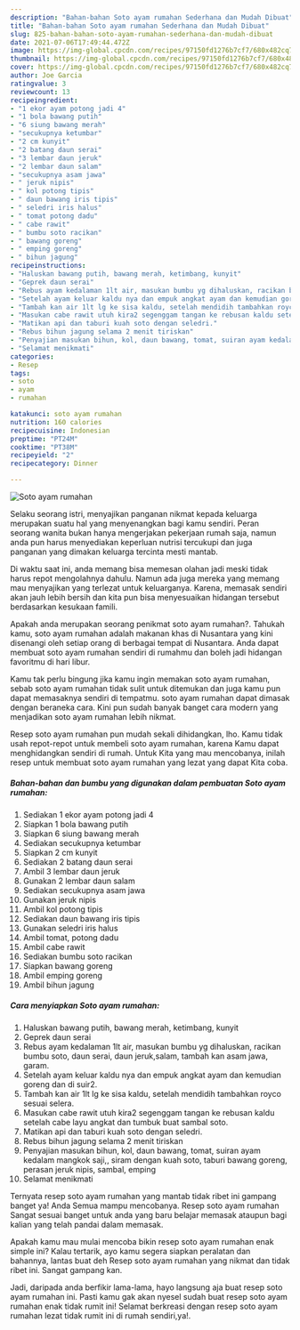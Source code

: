 ```yaml
---
description: "Bahan-bahan Soto ayam rumahan Sederhana dan Mudah Dibuat"
title: "Bahan-bahan Soto ayam rumahan Sederhana dan Mudah Dibuat"
slug: 825-bahan-bahan-soto-ayam-rumahan-sederhana-dan-mudah-dibuat
date: 2021-07-06T17:49:44.472Z
image: https://img-global.cpcdn.com/recipes/97150fd1276b7cf7/680x482cq70/soto-ayam-rumahan-foto-resep-utama.jpg
thumbnail: https://img-global.cpcdn.com/recipes/97150fd1276b7cf7/680x482cq70/soto-ayam-rumahan-foto-resep-utama.jpg
cover: https://img-global.cpcdn.com/recipes/97150fd1276b7cf7/680x482cq70/soto-ayam-rumahan-foto-resep-utama.jpg
author: Joe Garcia
ratingvalue: 3
reviewcount: 13
recipeingredient:
- "1 ekor ayam potong jadi 4"
- "1 bola bawang putih"
- "6 siung bawang merah"
- "secukupnya ketumbar"
- "2 cm kunyit"
- "2 batang daun serai"
- "3 lembar daun jeruk"
- "2 lembar daun salam"
- "secukupnya asam jawa"
- " jeruk nipis"
- " kol potong tipis"
- " daun bawang iris tipis"
- " seledri iris halus"
- " tomat potong dadu"
- " cabe rawit"
- " bumbu soto racikan"
- " bawang goreng"
- " emping goreng"
- " bihun jagung"
recipeinstructions:
- "Haluskan bawang putih, bawang merah, ketimbang, kunyit"
- "Geprek daun serai"
- "Rebus ayam kedalaman 1lt air, masukan bumbu yg dihaluskan, racikan bumbu soto, daun serai, daun jeruk,salam, tambah kan asam jawa, garam."
- "Setelah ayam keluar kaldu nya dan empuk angkat ayam dan kemudian goreng dan di suir2."
- "Tambah kan air 1lt lg ke sisa kaldu, setelah mendidih tambahkan royco sesuai selera."
- "Masukan cabe rawit utuh kira2 segenggam tangan ke rebusan kaldu setelah cabe layu angkat dan tumbuk buat sambal soto."
- "Matikan api dan taburi kuah soto dengan seledri."
- "Rebus bihun jagung selama 2 menit tiriskan"
- "Penyajian masukan bihun, kol, daun bawang, tomat, suiran ayam kedalam mangkok saji,, siram dengan kuah soto, taburi bawang goreng, perasan jeruk nipis, sambal, emping"
- "Selamat menikmati"
categories:
- Resep
tags:
- soto
- ayam
- rumahan

katakunci: soto ayam rumahan 
nutrition: 160 calories
recipecuisine: Indonesian
preptime: "PT24M"
cooktime: "PT38M"
recipeyield: "2"
recipecategory: Dinner

---
```



![Soto ayam rumahan](https://img-global.cpcdn.com/recipes/97150fd1276b7cf7/680x482cq70/soto-ayam-rumahan-foto-resep-utama.jpg)

Selaku seorang istri, menyajikan panganan nikmat kepada keluarga merupakan suatu hal yang menyenangkan bagi kamu sendiri. Peran seorang  wanita bukan hanya mengerjakan pekerjaan rumah saja, namun anda pun harus menyediakan keperluan nutrisi tercukupi dan juga panganan yang dimakan keluarga tercinta mesti mantab.

Di waktu  saat ini, anda memang bisa memesan olahan jadi meski tidak harus repot mengolahnya dahulu. Namun ada juga mereka yang memang mau menyajikan yang terlezat untuk keluarganya. Karena, memasak sendiri akan jauh lebih bersih dan kita pun bisa menyesuaikan hidangan tersebut berdasarkan kesukaan famili. 



Apakah anda merupakan seorang penikmat soto ayam rumahan?. Tahukah kamu, soto ayam rumahan adalah makanan khas di Nusantara yang kini disenangi oleh setiap orang di berbagai tempat di Nusantara. Anda dapat membuat soto ayam rumahan sendiri di rumahmu dan boleh jadi hidangan favoritmu di hari libur.

Kamu tak perlu bingung jika kamu ingin memakan soto ayam rumahan, sebab soto ayam rumahan tidak sulit untuk ditemukan dan juga kamu pun dapat memasaknya sendiri di tempatmu. soto ayam rumahan dapat dimasak dengan beraneka cara. Kini pun sudah banyak banget cara modern yang menjadikan soto ayam rumahan lebih nikmat.

Resep soto ayam rumahan pun mudah sekali dihidangkan, lho. Kamu tidak usah repot-repot untuk membeli soto ayam rumahan, karena Kamu dapat menghidangkan sendiri di rumah. Untuk Kita yang mau mencobanya, inilah resep untuk membuat soto ayam rumahan yang lezat yang dapat Kita coba.

<!--inarticleads1-->

##### Bahan-bahan dan bumbu yang digunakan dalam pembuatan Soto ayam rumahan:

1. Sediakan 1 ekor ayam potong jadi 4
1. Siapkan 1 bola bawang putih
1. Siapkan 6 siung bawang merah
1. Sediakan secukupnya ketumbar
1. Siapkan 2 cm kunyit
1. Sediakan 2 batang daun serai
1. Ambil 3 lembar daun jeruk
1. Gunakan 2 lembar daun salam
1. Sediakan secukupnya asam jawa
1. Gunakan  jeruk nipis
1. Ambil  kol potong tipis
1. Sediakan  daun bawang iris tipis
1. Gunakan  seledri iris halus
1. Ambil  tomat, potong dadu
1. Ambil  cabe rawit
1. Sediakan  bumbu soto racikan
1. Siapkan  bawang goreng
1. Ambil  emping goreng
1. Ambil  bihun jagung




<!--inarticleads2-->

##### Cara menyiapkan Soto ayam rumahan:

1. Haluskan bawang putih, bawang merah, ketimbang, kunyit
1. Geprek daun serai
1. Rebus ayam kedalaman 1lt air, masukan bumbu yg dihaluskan, racikan bumbu soto, daun serai, daun jeruk,salam, tambah kan asam jawa, garam.
1. Setelah ayam keluar kaldu nya dan empuk angkat ayam dan kemudian goreng dan di suir2.
1. Tambah kan air 1lt lg ke sisa kaldu, setelah mendidih tambahkan royco sesuai selera.
1. Masukan cabe rawit utuh kira2 segenggam tangan ke rebusan kaldu setelah cabe layu angkat dan tumbuk buat sambal soto.
1. Matikan api dan taburi kuah soto dengan seledri.
1. Rebus bihun jagung selama 2 menit tiriskan
1. Penyajian masukan bihun, kol, daun bawang, tomat, suiran ayam kedalam mangkok saji,, siram dengan kuah soto, taburi bawang goreng, perasan jeruk nipis, sambal, emping
1. Selamat menikmati




Ternyata resep soto ayam rumahan yang mantab tidak ribet ini gampang banget ya! Anda Semua mampu mencobanya. Resep soto ayam rumahan Sangat sesuai banget untuk anda yang baru belajar memasak ataupun bagi kalian yang telah pandai dalam memasak.

Apakah kamu mau mulai mencoba bikin resep soto ayam rumahan enak simple ini? Kalau tertarik, ayo kamu segera siapkan peralatan dan bahannya, lantas buat deh Resep soto ayam rumahan yang nikmat dan tidak ribet ini. Sangat gampang kan. 

Jadi, daripada anda berfikir lama-lama, hayo langsung aja buat resep soto ayam rumahan ini. Pasti kamu gak akan nyesel sudah buat resep soto ayam rumahan enak tidak rumit ini! Selamat berkreasi dengan resep soto ayam rumahan lezat tidak rumit ini di rumah sendiri,ya!.

